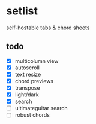 # setlist

self-hostable tabs & chord sheets

## todo
- [x] multicolumn view
- [x] autoscroll
- [x] text resize
- [x] chord previews
- [x] transpose
- [x] light/dark
- [x] search
- [ ] ultimateguitar search
- [ ] robust chords